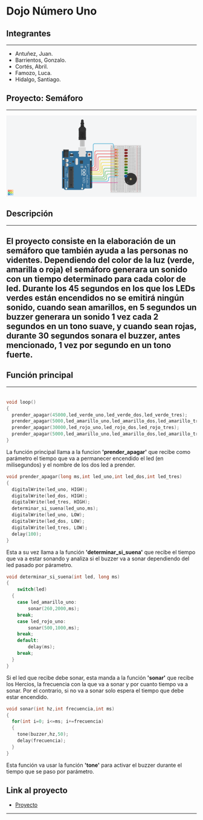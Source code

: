 # Dojo Número Uno
## Integrantes
---
* Antuñez, Juan.
* Barrientos, Gonzalo.
* Cortés, Abril.
* Famozo, Luca. 
* Hidalgo, Santiago.
## Proyecto: Semáforo
---
![(img-proyecto)](img/Dojo_numero_uno.png)
## Descripción
---
El proyecto consiste en la elaboración de un semáforo que también ayuda a las personas no videntes.
Dependiendo del color de la luz (verde, amarilla o roja) el semáforo generara un sonido con un tiempo determinado para cada color de led.
Durante los 45 segundos en los que los LEDs verdes están encendidos no se emitirá ningún sonido, cuando sean amarillos, en 5 segundos un buzzer generara un sonido 1 vez cada 2 segundos en un tono suave, y cuando sean rojas, durante 30 segundos sonara el buzzer, antes mencionado, 1 vez por segundo en un tono fuerte.
---

## Función principal
---
~~~c++

void loop()
{
  prender_apagar(45000,led_verde_uno,led_verde_dos,led_verde_tres);
  prender_apagar(5000,led_amarillo_uno,led_amarillo_dos,led_amarillo_tres);
  prender_apagar(30000,led_rojo_uno,led_rojo_dos,led_rojo_tres);
  prender_apagar(5000,led_amarillo_uno,led_amarillo_dos,led_amarillo_tres);
}
~~~
La función principal llama a la funcion **'prender_apagar'** que recibe como parámetro el tiempo que va a permanecer encendido el led (en milisegundos) y el nombre de los dos led a prender.
~~~c++
void prender_apagar(long ms,int led_uno,int led_dos,int led_tres)
{
  digitalWrite(led_uno, HIGH);
  digitalWrite(led_dos, HIGH);
  digitalWrite(led_tres, HIGH);
  determinar_si_suena(led_uno,ms);
  digitalWrite(led_uno, LOW);
  digitalWrite(led_dos, LOW);
  digitalWrite(led_tres, LOW);
  delay(100);
}
~~~
Esta a su vez llama a la función **'determinar_si_suena'** que recibe el tiempo que va a estar sonando y analiza si el buzzer va a sonar dependiendo del led pasado por párametro.
~~~c++
void determinar_si_suena(int led, long ms)
{
    switch(led)
  {
    case led_amarillo_uno:
    	sonar(260,2000,ms);
    break;
    case led_rojo_uno:
    	sonar(500,1000,ms);
    break;
    default:
    	delay(ms);
    break;
  }
}
~~~
Si el led que recibe debe sonar, esta manda a la función **'sonar'** que recibe los Hercios, la frecuencia con la que va a sonar y por cuanto tiempo va a sonar. Por el contrario, si no va a sonar solo espera el tiempo que debe estar encendido.
~~~c++
void sonar(int hz,int frecuencia,int ms)
{
  for(int i=0; i<=ms; i+=frecuencia)
  {
  	tone(buzzer,hz,50);
  	delay(frecuencia);
  }
}
~~~
Esta función va usar la función **'tone'** para activar el buzzer durante el tiempo que se paso por parámetro.
## Link al proyecto
* [Proyecto](https://www.tinkercad.com/things/dH1PiQ4Je0t-tp1/editel?sharecode=0cxTDm9FAhAheCiUiBmaWy3TxTJCfUFdySkuUyj5Yv4)
---
